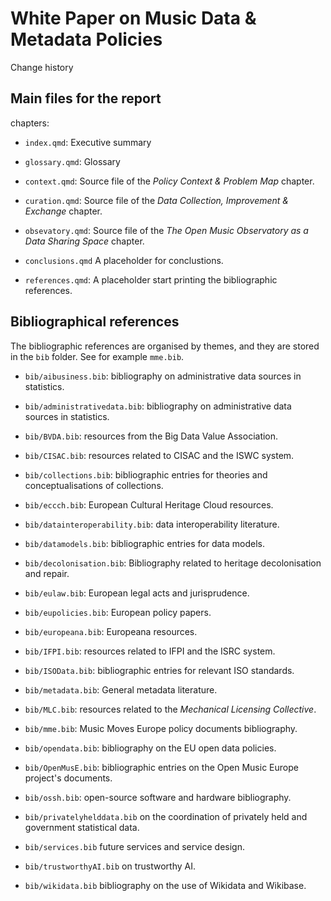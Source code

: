 # White Paper on Music Data & Metadata Policies

Change history

## Main files for the report

chapters:

-   `index.qmd`: Executive summary

-   `glossary.qmd`: Glossary

-   `context.qmd`: Source file of the *Policy Context & Problem Map* chapter.

-   `curation.qmd`: Source file of the *Data Collection, Improvement & Exchange* chapter.

-   `obsevatory.qmd`: Source file of the *The Open Music Observatory as a Data Sharing Space* chapter.

-   `conclusions.qmd` A placeholder for conclustions.

-   `references.qmd`: A placeholder start printing the bibliographic references.

## Bibliographical references

The bibliographic references are organised by themes, and they are stored in the `bib` folder. See for example `mme.bib`.

-   `bib/aibusiness.bib`: bibliography on administrative data sources in statistics.

<!-- -->

-   `bib/administrativedata.bib`: bibliography on administrative data sources in statistics.

-   `bib/BVDA.bib`: resources from the Big Data Value Association.

-   `bib/CISAC.bib`: resources related to CISAC and the ISWC system.

-   `bib/collections.bib`: bibliographic entries for theories and conceptualisations of collections.

-   `bib/eccch.bib`: European Cultural Heritage Cloud resources.

-   `bib/datainteroperability.bib`: data interoperability literature.

-   `bib/datamodels.bib`: bibliographic entries for data models.

-   `bib/decolonisation.bib`: Bibliography related to heritage decolonisation and repair.

-   `bib/eulaw.bib`: European legal acts and jurisprudence.

-   `bib/eupolicies.bib`: European policy papers.

-   `bib/europeana.bib`: Europeana resources.

-   `bib/IFPI.bib`: resources related to IFPI and the ISRC system.

-   `bib/ISOData.bib`: bibliographic entries for relevant ISO standards.

-   `bib/metadata.bib`: General metadata literature.

-   `bib/MLC.bib`: resources related to the *Mechanical Licensing Collective*.

-   `bib/mme.bib`: Music Moves Europe policy documents bibliography.

-   `bib/opendata.bib`: bibliography on the EU open data policies.

-   `bib/OpenMusE.bib`: bibliographic entries on the Open Music Europe project's documents.

-   `bib/ossh.bib`: open-source software and hardware bibliography.

-   `bib/privatelyhelddata.bib` on the coordination of privately held and government statistical data.

-   `bib/services.bib` future services and service design.

-   `bib/trustworthyAI.bib` on trustworthy AI.

-   `bib/wikidata.bib` bibliography on the use of Wikidata and Wikibase.
